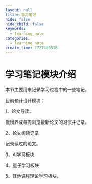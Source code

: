 ```yaml
---
layout: null
title: 学习笔记
hide: false
hide_child: false
keywords:
  - learning_note
categories:
  - learning_note
create_time: 1727403518
---
```



# 学习笔记模块介绍

本节主要用来记录学习过程中的一些笔记。

目前预计设计模块：

1、论文导读。

慢慢养成每周浏览最新论文的习惯并记录。

2、论文阅读记录

记录读过的论文。

3、AI学习板块

4、量子学习板块

5、其他课程理论学习板块。

